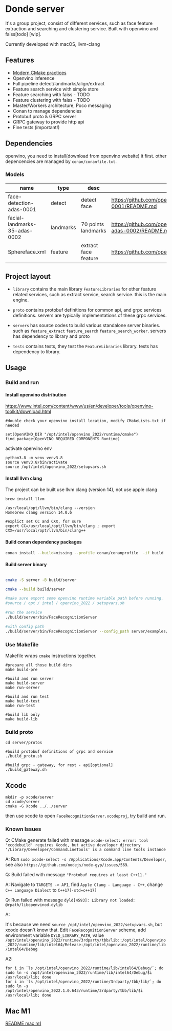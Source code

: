 # Donde server

It's a group project, consist of different services, such as face feature extraction and searching and clustering service. Built with openvino and faiss[todo] [wip].

Currently developed with macOS, llvm-clang


## Features

- [Modern CMake practices](https://pabloariasal.github.io/2018/02/19/its-time-to-do-cmake-right/)
- Openvino inference
- Full pipeline detect/landmarks/align/extract
- Feature search service with simple store
- Feature searching with faiss - TODO
- Feature clustering with faiss - TODO
- Master/Workers architecture, Poco messaging
- Conan to manage dependencies
- Protobuf proto & GRPC server
- GRPC gateway to provide http api
- Fine tests (important!)

## Dependencies

openvino, you need to install(download from openvino website) it first. other depencencies are managed by `conan/conanfile.txt`.

### Models

| name                          | type      | desc                 | urldesc                                                                                                                  |
|-------------------------------|-----------|----------------------|--------------------------------------------------------------------------------------------------------------------------|
| face-detection-adas-0001      | detect    | detect face          | https://github.com/openvinotoolkit/open_model_zoo/blob/master/models/intel/face-detection-adas-0001/README.md  |
| facial-landmarks-35-adas-0002 | landmarks | 70 points landmarks  | https://github.com/openvinotoolkit/open_model_zoo/blob/master/models/intel/facial-landmarks-35-adas-0002/README.md       |
| Sphereface.xml                | feature   | extract face feature | https://github.com/openvinotoolkit/open_model_zoo/blob/master/models/public/Sphereface/README.md                         |



## Project layout


* `library` contains the main library `FeatureLibraries` for other feature related services, such as extract service, search service. this is the main engine.

* `proto` contains protobuf definitions for common api, and grpc services definitions. servers are typically implementations of these grpc services.

* `servers` has source codes to build various standalone server binaries. such as `feature_extract` `feature_search` `feature_search_worker`. servers has dependency to library and proto

* `tests` contains tests, they test the `FeatureLibraries` library. tests has dependency to library.


## Usage


### Build and run

#### Install openvino distribution

https://www.intel.com/content/www/us/en/developer/tools/openvino-toolkit/download.html

```
#double check your openvino install location, modify CMakeLists.txt if needed

set(OpenVINO_DIR "/opt/intel/openvino_2022/runtime/cmake")
find_package(OpenVINO REQUIRED COMPONENTS Runtime)
```

activate openvino env

```
python3.8 -m venv venv3.8
source venv3.8/bin/activate
source /opt/intel/openvino_2022/setupvars.sh
```


#### Install llvm clang

The project can be built use llvm clang (version 14), not use apple clang

```
brew install llvm

/usr/local/opt/llvm/bin/clang --version
Homebrew clang version 14.0.6

#explict set CC and CXX, for sure
export CC=/usr/local/opt/llvm/bin/clang ; export CXX=/usr/local/opt/llvm/bin/clang++
```

#### Build conan dependency packages

```bash
conan install --build=missing --profile conan/conanprofile  -if build ./conan
```

#### Build server binary


```bash

cmake -S server -B build/server

cmake --build build/server

#make sure export some openvino runtime variable path before running.
#source / opt / intel / openvino_2022 / setupvars.sh

#run the service
./build/server/bin/FaceRecognitionServer

#with config path
./build/server/bin/FaceRecognitionServer --config_path server/examples/server.json
```



### Use Makefile

Makefile wraps `cmake` instructions together.

```
#prepare all those build dirs
make build-pre

#build and run server
make build-server
make run-server

#build and run test
make build-test
make run-test

#build lib only
make build-lib
```




### Build proto

```
cd server/protos

#build protobuf definitions of grpc and service
./build_proto.sh

#build grpc - gateway, for rest - api[optional]
./build_gateway.sh

```


## Xcode

```
mkdir -p xcode/server
cd xcode/server
cmake -G Xcode ../../server
```

then use xcode to open `FaceRecognitionServer.xcodeproj`, try build and run.



### Known Issues
Q:
CMake generate failed with message `xcode-select: error: tool 'xcodebuild' requires Xcode, but active developer directory '/Library/Developer/CommandLineTools' is a command line tools instance`

A:
Run `sudo xcode-select -s /Applications/Xcode.app/Contents/Developer`, see also `https://github.com/nodejs/node-gyp/issues/569`.


Q:
Build failed with message `"Protobuf requires at least C++11."`

A:
Navigate to `TARGETS -> API`, find `Apple Clang - Language - C++`, change `C++ Language Dialect` to `C++17[-std=c++17]`


Q:
Run failed with message `dyld[4593]: Library not loaded: @rpath/libopenvinod.dylib`

A:

It's because we need `source /opt/intel/openvino_2022/setupvars.sh`, but xcode doesn't know that.
Edit `FaceRecognitionServer` scheme, add environment variable `DYLD_LIBRARY_PATH`, value `/opt/intel/openvino_2022/runtime/3rdparty/tbb/lib::/opt/intel/openvino_2022/runtime/lib/intel64/Release:/opt/intel/openvino_2022/runtime/lib/intel64/Debug`


A2:
```
for i in `ls /opt/intel/openvino_2022/runtime/lib/intel64/Debug/`; do sudo ln -s /opt/intel/openvino_2022/runtime/lib/intel64/Debug/$i /usr/local/lib; done
for i in `ls /opt/intel/openvino_2022/runtime/3rdparty/tbb/lib/`; do sudo ln -s /opt/intel/openvino_2022.1.0.643/runtime/3rdparty/tbb/lib/$i /usr/local/lib; done
```


## Mac M1

[README mac m1](./README_mac_m1.md)
